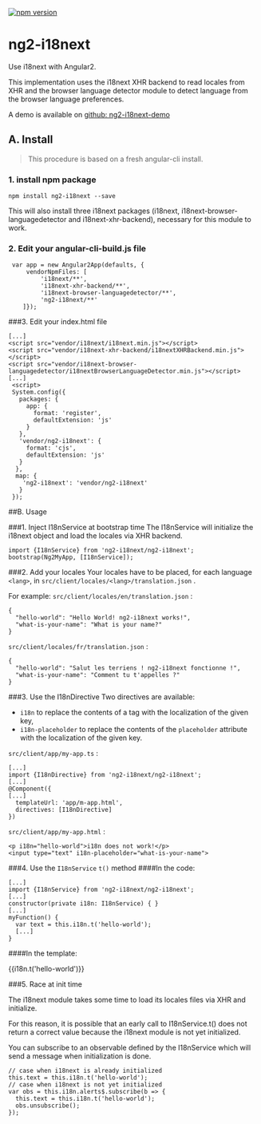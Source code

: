 [![npm version](https://badge.fury.io/js/ng2-i18next.svg)](https://badge.fury.io/js/ng2-i18next)

# ng2-i18next
Use i18next with Angular2.

This implementation uses the i18next XHR backend to read locales from XHR and the browser language detector module to detect language from the browser language preferences.

A demo is available on [github: ng2-i18next-demo](https://github.com/actimeo/ng2-i18next-demo)

## A. Install 

> This procedure is based on a fresh angular-cli install.

### 1. install npm package
    npm install ng2-i18next --save

This will also install three i18next packages (i18next, i18next-browser-languagedetector and i18next-xhr-backend), necessary for this module to work.

### 2. Edit your angular-cli-build.js file

     var app = new Angular2App(defaults, {
         vendorNpmFiles: [ 
             'i18next/**', 
             'i18next-xhr-backend/**', 
             'i18next-browser-languagedetector/**', 
             'ng2-i18next/**'
        ]});
###3. Edit your index.html file

    [...]
    <script src="vendor/i18next/i18next.min.js"></script>
    <script src="vendor/i18next-xhr-backend/i18nextXHRBackend.min.js"></script>
    <script src="vendor/i18next-browser-languagedetector/i18nextBrowserLanguageDetector.min.js"></script>
    [...]
     <script>
     System.config({
       packages: {
         app: {
           format: 'register',
           defaultExtension: 'js'
         }
       },
       'vendor/ng2-i18next': {
         format: 'cjs',
         defaultExtension: 'js'
       }                
      },
      map: {
        'ng2-i18next': 'vendor/ng2-i18next'
       }
     });

##B. Usage

###1. Inject I18nService at bootstrap time
The I18nService will initialize the i18next object and load the locales via XHR backend. 
 

    import {I18nService} from 'ng2-i18next/ng2-i18next';
    bootstrap(Ng2MyApp, [I18nService]);

###2. Add your locales
Your locales have to be placed, for each language `<lang>`, in `src/client/locales/<lang>/translation.json` .

For example:
`src/client/locales/en/translation.json` :

    {
      "hello-world": "Hello World! ng2-i18next works!",
      "what-is-your-name": "What is your name?"
    }


`src/client/locales/fr/translation.json` :

    {
      "hello-world": "Salut les terriens ! ng2-i18next fonctionne !",
      "what-is-your-name": "Comment tu t'appelles ?"
    }

###3. Use the I18nDirective
Two directives are available:

 - `i18n` to replace the contents of a tag with the localization of the given key,
 - `i18n-placeholder` to replace the contents of the `placeholder` attribute with the localization of the given key.

`src/client/app/my-app.ts` :

    [...]
    import {I18nDirective} from 'ng2-i18next/ng2-i18next';
    [...]
    @Component({
    [...]
      templateUrl: 'app/m-app.html',
      directives: [I18nDirective]
    })

`src/client/app/my-app.html` :

    <p i18n="hello-world">i18n does not work!</p>
    <input type="text" i18n-placeholder="what-is-your-name">

###4. Use the `I18nService` `t()` method
####In the code:

    [...]
    import {I18nService} from 'ng2-i18next/ng2-i18next';
    [...]
    constructor(private i18n: I18nService) { }
    [...]
    myFunction() {
      var text = this.i18n.t('hello-world');
      [...]
    }

####In the template:
    <p>{{i18n.t('hello-world')}}</p>

###5. Race at init time

The i18next module takes some time to load its locales files via XHR and initialize.

For this reason, it is possible that an early call to I18nService.t() does not return a correct value because the i18next module is not yet initialized.

You can subscribe to an observable defined by the I18nService which will send a message when initialization is done.

    // case when i18next is already initialized
    this.text = this.i18n.t('hello-world');
    // case when i18next is not yet initialized
    var obs = this.i18n.alerts$.subscribe(b => {
      this.text = this.i18n.t('hello-world');
      obs.unsubscribe();
    });

